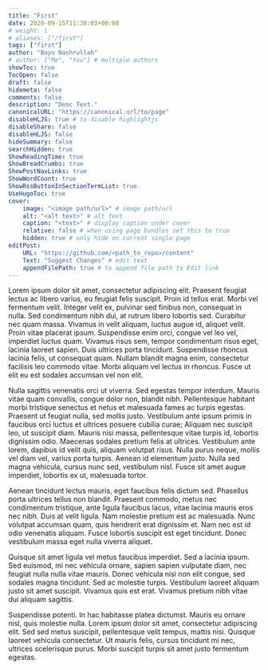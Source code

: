 ```yaml
---
title: "First"
date: 2020-09-15T11:30:03+00:00
# weight: 1
# aliases: ["/first"]
tags: ["first"]
author: "Bayu Nashrullah"
# author: ["Me", "You"] # multiple authors
showToc: true
TocOpen: false
draft: false
hidemeta: false
comments: false
description: "Desc Text."
canonicalURL: "https://canonical.url/to/page"
disableHLJS: true # to disable highlightjs
disableShare: false
disableHLJS: false
hideSummary: false
searchHidden: true
ShowReadingTime: true
ShowBreadCrumbs: true
ShowPostNavLinks: true
ShowWordCount: true
ShowRssButtonInSectionTermList: true
UseHugoToc: true
cover:
    image: "<image path/url>" # image path/url
    alt: "<alt text>" # alt text
    caption: "<text>" # display caption under cover
    relative: false # when using page bundles set this to true
    hidden: true # only hide on current single page
editPost:
    URL: "https://github.com/<path_to_repo>/content"
    Text: "Suggest Changes" # edit text
    appendFilePath: true # to append file path to Edit link
---
```



Lorem ipsum dolor sit amet, consectetur adipiscing elit. Praesent feugiat lectus ac libero varius, eu feugiat felis suscipit. Proin id tellus erat. Morbi vel fermentum velit. Integer velit ex, pulvinar sed finibus non, consequat in nulla. Sed condimentum nibh dui, at rutrum libero lobortis sed. Curabitur nec quam massa. Vivamus in velit aliquam, luctus augue id, aliquet velit. Proin vitae placerat ipsum. Suspendisse enim orci, congue vel leo vel, imperdiet luctus quam. Vivamus risus sem, tempor condimentum risus eget, lacinia laoreet sapien. Duis ultrices porta tincidunt. Suspendisse rhoncus lacinia felis, ut consequat quam. Nullam blandit magna enim, consectetur facilisis leo commodo vitae. Morbi aliquam vel lectus in rhoncus. Fusce ut elit eu est sodales accumsan vel non elit.

Nulla sagittis venenatis orci ut viverra. Sed egestas tempor interdum. Mauris vitae quam convallis, congue dolor non, blandit nibh. Pellentesque habitant morbi tristique senectus et netus et malesuada fames ac turpis egestas. Praesent ut feugiat nulla, sed mollis justo. Vestibulum ante ipsum primis in faucibus orci luctus et ultrices posuere cubilia curae; Aliquam nec suscipit leo, ut suscipit diam. Mauris nisi massa, pellentesque vitae turpis id, lobortis dignissim odio. Maecenas sodales pretium felis at ultrices. Vestibulum ante lorem, dapibus id velit quis, aliquam volutpat risus. Nulla purus neque, mollis vel diam vel, varius porta turpis. Aenean id elementum justo. Nulla sed magna vehicula, cursus nunc sed, vestibulum nisl. Fusce sit amet augue imperdiet, lobortis ex ut, malesuada tortor.

Aenean tincidunt lectus mauris, eget faucibus felis dictum sed. Phasellus porta ultrices tellus non blandit. Praesent commodo, metus nec condimentum tristique, ante ligula faucibus lacus, vitae lacinia mauris eros nec nibh. Duis at velit ligula. Nam molestie pretium est ac malesuada. Nunc volutpat accumsan quam, quis hendrerit erat dignissim et. Nam nec est id odio venenatis aliquam. Fusce lobortis suscipit est eget tincidunt. Donec vestibulum massa eget nulla viverra aliquet.

Quisque sit amet ligula vel metus faucibus imperdiet. Sed a lacinia ipsum. Sed euismod, mi nec vehicula ornare, sapien sapien vulputate diam, nec feugiat nulla nulla vitae mauris. Donec vehicula nisi non elit congue, sed sodales magna tincidunt. Sed ac molestie turpis. Vestibulum laoreet aliquam justo sit amet suscipit. Vivamus quis est erat. Vivamus pretium nibh vitae dui aliquam sagittis.

Suspendisse potenti. In hac habitasse platea dictumst. Mauris eu ornare nisl, quis molestie nulla. Lorem ipsum dolor sit amet, consectetur adipiscing elit. Sed sed metus suscipit, pellentesque velit tempus, mattis nisi. Quisque laoreet vehicula consectetur. Ut mauris felis, cursus tincidunt mi nec, ultrices scelerisque purus. Morbi suscipit turpis sit amet justo fermentum egestas. 